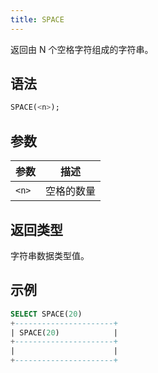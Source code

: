 ```yaml
---
title: SPACE
---
```


返回由 N 个空格字符组成的字符串。

## 语法

```sql
SPACE(<n>);
```

## 参数

| 参数      | 描述           |
|-----------|----------------|
| `<n>`     | 空格的数量     |

## 返回类型

字符串数据类型值。

## 示例

```sql
SELECT SPACE(20)
+----------------------+
| SPACE(20)            |
+----------------------+
|                      |
+----------------------+
```
